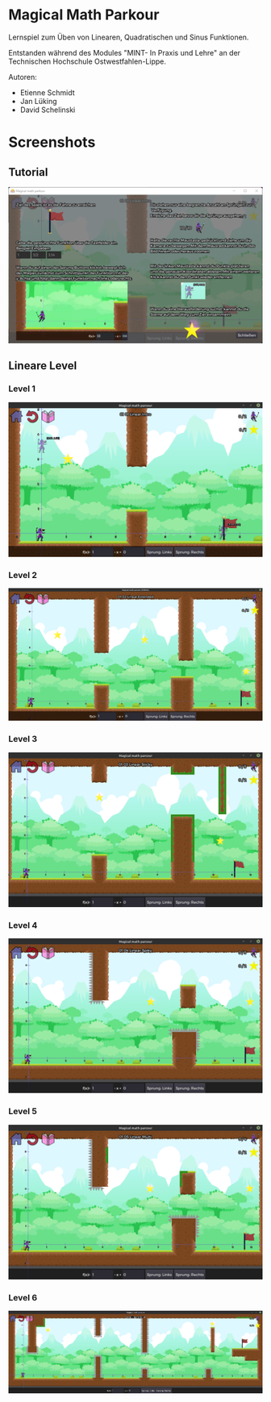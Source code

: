 # Magical Math Parkour

Lernspiel zum Üben von Linearen, Quadratischen und Sinus Funktionen.

Entstanden während des Modules "MINT- In Praxis und Lehre" an der Technischen Hochschule Ostwestfahlen-Lippe.

Autoren:
- Etienne Schmidt
- Jan Lüking
- David Schelinski

# Screenshots

## Tutorial
![Tutorial](figures/Tutorial.png "Tutorial")

## Lineare Level

### Level 1
![Level 1](figures/Level_1.png "Level 1")

### Level 2
![Level 2](figures/Level_2.png "Level 2")

### Level 3
![Level 3](figures/Level_3.png "Level 3")

### Level 4
![Level 4](figures/Level_4.png "Level 4")

### Level 5
![Level 5](figures/Level_5.png "Level 5")

### Level 6
![Level 6](figures/Level_6.png "Level 6")
